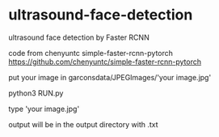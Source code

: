 # ultrasound-face-detection

ultrasound face detection by Faster RCNN


code from chenyuntc simple-faster-rcnn-pytorch
https://github.com/chenyuntc/simple-faster-rcnn-pytorch

put your image in garconsdata/JPEGImages/'your image.jpg'

python3 RUN.py

type 'your image.jpg'

output will be in the output directory with .txt
